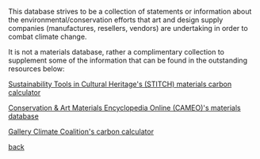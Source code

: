 This database strives to be a collection of statements or information about the
environmental/conservation efforts that art and design supply companies
(manufactures, resellers, vendors) are undertaking in order to combat climate
change.

It is not a materials database, rather a complimentary collection to supplement
some of the information that can be found in the outstanding resources below:

[Sustainability Tools in Cultural Heritage's (STITCH) materials carbon calculator](https://stich.culturalheritage.org/carbon-calculator/#browse)

[Conservation & Art Materials Encyclopedia Online (CAMEO)'s materials database](http://cameo.mfa.org/wiki/Category:Materials_database)

[Gallery Climate Coalition's carbon calculator](https://galleryclimatecoalition.org/carbon-calculator/)

[back](./)
